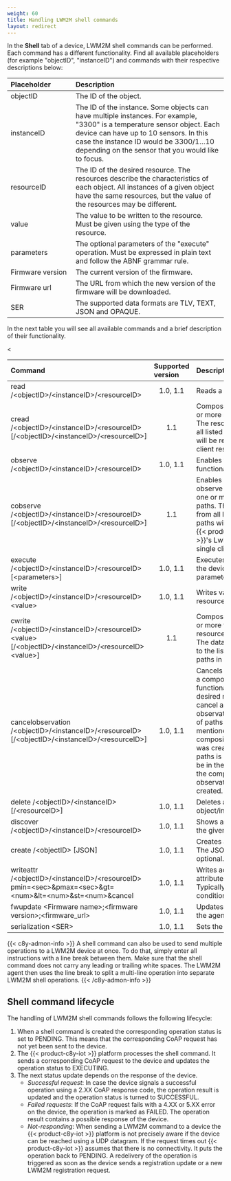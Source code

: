 ```yaml
---
weight: 60
title: Handling LWM2M shell commands
layout: redirect
---
```



In the **Shell** tab of a device, LWM2M shell commands can be performed. Each command has a different functionality. Find all available placeholders (for example "objectID", "instanceID") and commands with their respective descriptions below:

<table>
<col style="width:30%">
<col style="width:70%">
<thead>
<tr>
<th align="left">Placeholder</th>
<th align="left">Description</th>
</tr>
</thead>
<tbody>
<tr>
<td align="left">objectID</td>
<td align="left">The ID of the object.</td>
</tr>
<tr>
<td align="left">instanceID</td>
<td align="left">The ID of the instance. Some objects can have multiple instances. For example, "3300" is a temperature sensor object. Each device can have up to 10 sensors. In this case the instance ID would be 3300/1…10 depending on the sensor that you would like to focus.</td>
</tr>
<tr>
<td align="left">resourceID</td>
<td align="left">The ID of the desired resource. The resources describe the characteristics of each object. All instances of a given object have the same resources, but the value of the resources may be different.</td>
</tr>
<tr>
<td align="left">value</td>
<td align="left">The value to be written to the resource. Must be given using the type of the resource.</td>
</tr>
<tr>
<td align="left">parameters</td>
<td align="left">The optional parameters of the "execute" operation. Must be expressed in plain text and follow the ABNF grammar rule.</td>
</tr>
<tr>
<td align="left">Firmware version</td>
<td align="left">The current version of the firmware.</td>
</tr>
<tr>
<td align="left">Firmware url</td>
<td align="left">The URL from which the new version of the firmware will be downloaded.</td>
</tr>
<tr>
<td align="left">SER</td>
<td align="left">The supported data formats are TLV, TEXT, JSON and OPAQUE.</td>
</tr>
</tbody>
</table>


In the next table you will see all available commands and a brief description of their functionality.

<table>
<col style="width:60%">
<col style="width:10%">
<col style="width:30%">
<thead>
<tr>
<th align="left">Command</th>
<th align="left">Supported version</th>
<th align="left">Description</th>
</tr>
</thead>
<tbody>
<tr>
<td align="left">read /&lt;objectID&gt;/&lt;instanceID&gt;/&lt;resourceID&gt;</td>
<td align="center">1.0, 1.1</td>
<td align="left">Reads a resource path.</td>
</tr>
<tr>
<td align="left">cread /&lt;objectID&gt;/&lt;instanceID&gt;/&lt;resourceID&gt; [/&lt;objectID&gt;/&lt;instanceID&gt;/&lt;resourceID&gt;]</td>
<td align="center">1.1</td>
<td align="left">Composite reads of one or more resource paths. The resource data from all listed resource paths will be read in a single client response.</td>
</tr>
<tr>
<td align="left">observe /&lt;objectID&gt;/&lt;instanceID&gt;/&lt;resourceID&gt;</td>
<td align="center">1.0, 1.1</td>
<td align="left">Enables the observe functionality.</td>
</tr>
<tr>
<td align="left">cobserve /&lt;objectID&gt;/&lt;instanceID&gt;/&lt;resourceID&gt; [/&lt;objectID&gt;/&lt;instanceID&gt;/&lt;resourceID&gt;]</td>
<td align="center">1.1</td>
<td align="left">Enables composite observe functionality for one or more resource paths. The resource data from all listed resource paths will be sent to the {{< product-c8y-iot >}}'s LwM2M agent in a single client request.</td>
</tr>
<tr>
<td align="left">execute /&lt;objectID&gt;/&lt;instanceID&gt;/&lt;resourceID&gt; [&lt;parameters&gt;]</td>
<td align="center">1.0, 1.1</td>
<td align="left">Executes a resource on the device with optional parameters.</td>
</tr>
<tr>
<td align="left">write /&lt;objectID&gt;/&lt;instanceID&gt;/&lt;resourceID&gt; &lt;value&gt;</td>
<td align="center">1.0, 1.1</td>
<td align="left">Writes value to a resource on the device.</td>
</tr>
<tr>
<<td align="left">cwrite /&lt;objectID&gt;/&lt;instanceID&gt;/&lt;resourceID&gt; &lt;value&gt; [/&lt;objectID&gt;/&lt;instanceID&gt;/&lt;resourceID&gt; &lt;value&gt;]</td>
<td align="center">1.1</td>
<td align="left">Composite writes of one or more values to a resource on the device. The data will be written to the listed resource paths in a single request</td>
</tr>
<tr>
<td align="left">cancelobservation /&lt;objectID&gt;/&lt;instanceID&gt;/&lt;resourceID&gt; [/&lt;objectID&gt;/&lt;instanceID&gt;/&lt;resourceID&gt;]</td>
<td align="center">1.0, 1.1</td>
<td align="left">Cancels either a single or a composite observation functionality from the desired resource. To cancel a composite observation the same list of paths must be mentioned as the composite observation was created. The list of paths is not required to be in the same order as the composite observation that was created.</td>
</tr>
<tr>
<td align="left">delete /&lt;objectID&gt;/&lt;instanceID&gt;[/&lt;resourceID&gt;]</td>
<td align="center">1.0, 1.1</td>
<td align="left">Deletes a given object/instance/resource.</td>
</tr>
<tr>
<td align="left">discover /&lt;objectID&gt;/&lt;instanceID&gt;/&lt;resourceID&gt;</td>
<td align="center">1.0, 1.1</td>
<td align="left">Shows all resources of the given object.</td>
</tr>
<tr>
<td align="left">create /&lt;objectID&gt; [JSON]</td>
<td align="center">1.0, 1.1</td>
<td align="left">Creates a new object. The JSON argument is optional.</td>
</tr>
<tr>
<td align="left">writeattr /&lt;objectID&gt;/&lt;instanceID&gt;/&lt;resourceID&gt; pmin=&lt;sec&gt;&pmax=&lt;sec&gt;&amp;gt=&lt;num&gt;&amp;lt=&lt;num&gt;&st=&lt;num&gt;&cancel
</td>
<td align="center">1.0, 1.1</td>
<td align="left">Writes additional attributes to the object. Typically used for conditional observes.</td>
</tr>
<tr>
<td align="left">fwupdate &lt;Firmware name&gt;;&lt;firmware version&gt;;&lt;firmware_url&gt;</td>
<td align="center">1.0, 1.1</td>
<td align="left">Updates the firmware of the agent.</td>
</tr>
<tr>
<td align="left">serialization &lt;SER&gt;</td>
<td align="center">1.0, 1.1</td>
<td align="left">Sets the data format.</td>
</tr>
</tbody>
</table>

{{< c8y-admon-info >}}
A shell command can also be used to send multiple operations to a LWM2M device at once. To do that, simply enter all instructions with a line break between them. Make sure that the shell command does not carry any leading or trailing white spaces. The LWM2M agent then uses the line break to split a multi-line operation into separate LWM2M shell operations.
{{< /c8y-admon-info >}}

## Shell command lifecycle
The handling of LWM2M shell commands follows the following lifecycle:

1. When a shell command is created the corresponding operation status is set to PENDING. This means that the corresponding CoAP request has not yet been sent to the device.
2. The {{< product-c8y-iot >}} platform processes the shell command. It sends a corresponding CoAP request to the device and updates the operation status to EXECUTING.
3. The next status update depends on the response of the device.
    - *Successful request*: In case the device signals a successful operation using a 2.XX CoAP response code, the operation result is updated and the operation status is turned to SUCCESSFUL.
    - *Failed requests*: If the CoAP request fails with a 4.XX or 5.XX error on the device, the operation is marked as FAILED. The operation result contains a possible response of the device.
    - *Not-responding*: When sending a LWM2M command to a device the {{< product-c8y-iot >}} platform is not precisely aware if the device can be reached using a UDP datagram. If the request times out {{< product-c8y-iot >}} assumes that there is no connectivity. It puts the operation back to PENDING. A redelivery of the operation is triggered as soon as the device sends a registration update or a new LWM2M registration request.
